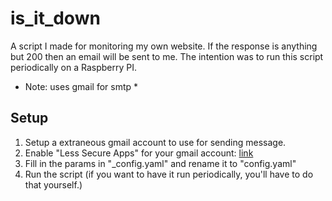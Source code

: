 # is_it_down
A script I made for monitoring my own website. If the response is anything but 200 then an email will be sent to me. The intention was to run this script periodically on a Raspberry PI.

* Note: uses gmail for smtp *

<h2>Setup</h2>

1. Setup a extraneous gmail account to use for sending message. 
2. Enable "Less Secure Apps" for your gmail account: <a href="https://support.google.com/accounts/answer/6010255?hl=en">link</a>
3. Fill in the params in "_config.yaml" and rename it to "config.yaml"
4. Run the script (if you want to have it run periodically, you'll have to do that yourself.)

 
